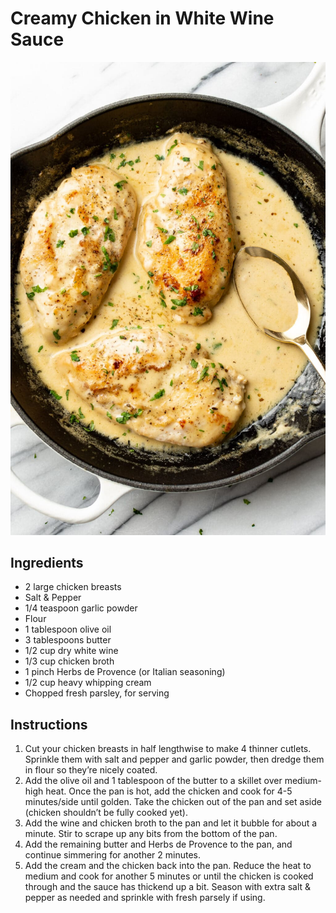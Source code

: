 # Creamy Chicken in White Wine Sauce 
![alt text](https://github.com/rogue7373/recipes/blob/main/CreamyChickenInWhiteWineSauce/creamy-white-wine-chicken-5-1024x1536.jpg)

## Ingredients
- 2 large chicken breasts
- Salt & Pepper
- 1/4 teaspoon garlic powder
- Flour
- 1 tablespoon olive oil
- 3 tablespoons butter
- 1/2 cup dry white wine
- 1/3 cup chicken broth
- 1 pinch Herbs de Provence (or Italian seasoning)
- 1/2 cup heavy whipping cream
- Chopped fresh parsley, for serving

## Instructions
1. Cut your chicken breasts in half lengthwise to make 4 thinner cutlets. Sprinkle them with salt and pepper and garlic powder, then dredge them in flour so they’re nicely coated.
2. Add the olive oil and 1 tablespoon of the butter to a skillet over medium-high heat. Once the pan is hot, add the chicken and cook for 4-5 minutes/side until golden. Take the chicken out of the pan and set aside (chicken shouldn’t be fully cooked yet).
3. Add the wine and chicken broth to the pan and let it bubble for about a minute. Stir to scrape up any bits from the bottom of the pan.
4. Add the remaining butter and Herbs de Provence to the pan, and continue simmering for another 2 minutes.
5. Add the cream and the chicken back into the pan. Reduce the heat to medium and cook for another 5 minutes or until the chicken is cooked through and the sauce has thickend up a bit. Season with extra salt & pepper as needed and sprinkle with fresh parsely if using. 

